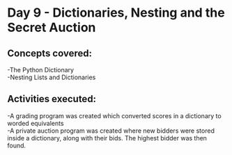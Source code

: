 # **Day 9 - Dictionaries, Nesting and the Secret Auction**

## Concepts covered:
-The Python Dictionary\
-Nesting Lists and Dictionaries

## Activities executed:
-A grading program was created which converted scores in a dictionary to worded equivalents\
-A private auction program was created where new bidders were stored inside a dictionary, along with their bids. The highest bidder was then found.
